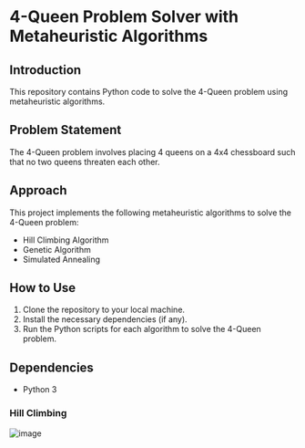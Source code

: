 
# 4-Queen Problem Solver with Metaheuristic Algorithms

## Introduction
This repository contains Python code to solve the 4-Queen problem using metaheuristic algorithms.

## Problem Statement
The 4-Queen problem involves placing 4 queens on a 4x4 chessboard such that no two queens threaten each other.

## Approach
This project implements the following metaheuristic algorithms to solve the 4-Queen problem:
- Hill Climbing Algorithm
- Genetic Algorithm
- Simulated Annealing

## How to Use
1. Clone the repository to your local machine.
2. Install the necessary dependencies (if any).
3. Run the Python scripts for each algorithm to solve the 4-Queen problem.

## Dependencies
- Python 3
### Hill Climbing
![image](https://github.com/armawwnn/4-Queens-Problem/assets/55153680/4de848b2-e7ec-4eaa-8ff1-a33bc0abfcce)
